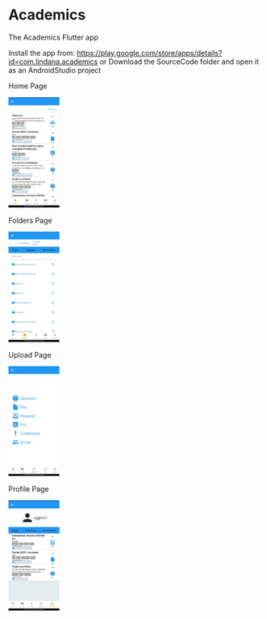 # Academics
The Academics Flutter app

Install the app from: https://play.google.com/store/apps/details?id=com.lindana.academics
or
Download the SourceCode folder and open it as an AndroidStudio project

Home Page

<img src="Screenshots//home.jpeg" width="20%">

Folders Page

<img src="Screenshots/folders.jpeg" width="20%">

Upload Page

<img src="Screenshots/upload.jpeg" width="20%">

Profile Page

<img src="Screenshots/profile.jpeg" width="20%">
